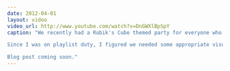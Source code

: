 ```yaml
---
date: 2012-04-01
layout: video
video_url: http://www.youtube.com/watch?v=DnGWXlBpSpY
caption: "We recently had a Rubik's Cube themed party for everyone who has been helping out at [TechCube](http&#58;//techcube-ed.tumblr.com/).

Since I was on playlist duty, I figured we needed some appropriate visuals and whipped up a little visualizer that responds to the music in Processing. Particularly cool was that since it was projected onto the ceiling it could be seen from the street below.

Blog post coming soon."
---
```



